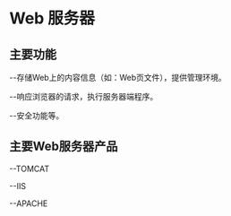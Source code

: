 # Web 服务器

## 主要功能

--存储Web上的内容信息（如：Web页文件），提供管理环境。

--响应浏览器的请求，执行服务器端程序。

--安全功能等。

## 主要Web服务器产品

--TOMCAT

--IIS

--APACHE